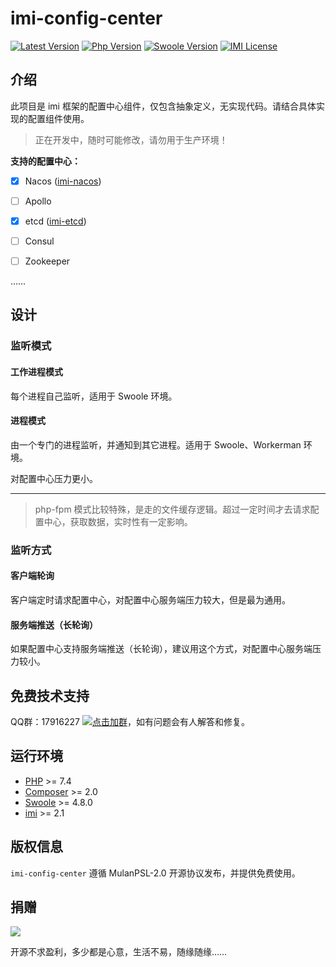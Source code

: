 # imi-config-center

[![Latest Version](https://img.shields.io/packagist/v/imiphp/imi-config-center.svg)](https://packagist.org/packages/imiphp/imi-config-center)
[![Php Version](https://img.shields.io/badge/php-%3E=7.4-brightgreen.svg)](https://secure.php.net/)
[![Swoole Version](https://img.shields.io/badge/swoole-%3E=4.8.0-brightgreen.svg)](https://github.com/swoole/swoole-src)
[![IMI License](https://img.shields.io/github/license/imiphp/imi-config-center.svg)](https://github.com/imiphp/imi-config-center/blob/master/LICENSE)

## 介绍

此项目是 imi 框架的配置中心组件，仅包含抽象定义，无实现代码。请结合具体实现的配置组件使用。

> 正在开发中，随时可能修改，请勿用于生产环境！

**支持的配置中心：**

* [x] Nacos ([imi-nacos](https://github.com/imiphp/imi-nacos))

* [ ] Apollo

* [x] etcd ([imi-etcd](https://github.com/imiphp/imi-etcd))

* [ ] Consul

* [ ] Zookeeper

……

## 设计

### 监听模式

#### 工作进程模式

每个进程自己监听，适用于 Swoole 环境。

#### 进程模式

由一个专门的进程监听，并通知到其它进程。适用于 Swoole、Workerman 环境。

对配置中心压力更小。

---

> php-fpm 模式比较特殊，是走的文件缓存逻辑。超过一定时间才去请求配置中心，获取数据，实时性有一定影响。

### 监听方式

#### 客户端轮询

客户端定时请求配置中心，对配置中心服务端压力较大，但是最为通用。

#### 服务端推送（长轮询）

如果配置中心支持服务端推送（长轮询），建议用这个方式，对配置中心服务端压力较小。

## 免费技术支持

QQ群：17916227 [![点击加群](https://pub.idqqimg.com/wpa/images/group.png "点击加群")](https://jq.qq.com/?_wv=1027&k=5wXf4Zq)，如有问题会有人解答和修复。

## 运行环境

* [PHP](https://php.net/) >= 7.4
* [Composer](https://getcomposer.org/) >= 2.0
* [Swoole](https://www.swoole.com/) >= 4.8.0
* [imi](https://www.imiphp.com/) >= 2.1

## 版权信息

`imi-config-center` 遵循 MulanPSL-2.0 开源协议发布，并提供免费使用。

## 捐赠

<img src="https://cdn.jsdelivr.net/gh/imiphp/imi@2.1/res/pay.png"/>

开源不求盈利，多少都是心意，生活不易，随缘随缘……
